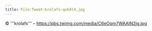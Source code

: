 ```yaml
---
title: File:Tweet-krolafs-qvk4l4.jpg
---
```


© '''krolafs''' – https://pbs.twimg.com/media/C6eOqm7WAAIN2jg.jpg

